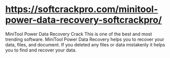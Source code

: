 # https://softcrackpro.com/minitool-power-data-recovery-softcrackpro/
MiniTool Power Data Recovery Crack  This is one of the best and most trending software. MiniTool Power Data Recovery helps you to recover your data, files, and document. If you deleted any files or data mistakenly it helps you to find and recover your data.
